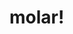 <!DOCTYPE>
<html>
  <head>
  <title>Mustache</title>
 </head>
<body>
<h1>molar!</h1>
<a hef="index.html />
